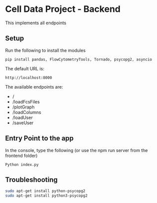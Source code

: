 # Cell Data Project - Backend
This implements all endpoints

## Setup
Run the following to install the modules
```
pip install pandas, FlowCytometryTools, Tornado, psycopg2, asyncio
```
The default URL is:
```
http://localhost:8000
```
The available endpoints are:

* /
* /loadFcsFiles
* /plotGraph
* /loadColumns
* /loadUser
* /saveUser



## Entry Point to the app 
In the console, type the following (or use the npm run server from the frontend folder)

```
Python index.py 
```


## Troubleshooting
```bash
sudo apt-get install python-psycopg2
sudo apt-get install python3-psycopg2
```
